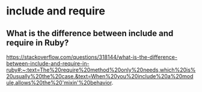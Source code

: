 # include and require
## What is the difference between include and require in Ruby?
https://stackoverflow.com/questions/318144/what-is-the-difference-between-include-and-require-in-ruby#:~:text=The%20require%20method%20only%20needs,which%20is%20usually%20the%20case.&text=When%20you%20include%20a%20module,allows%20the%20'mixin'%20behavior.